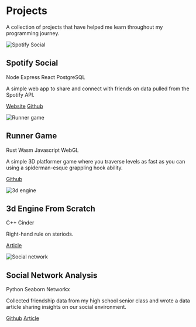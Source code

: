 # Projects

A collection of projects that have helped me learn throughout
my programming journey.

![Spotify Social](static/spotifySocial.gif)
## Spotify Social
Node Express React PostgreSQL

A simple web app to share and connect with friends on data pulled
from the Spotify API.

[Website](https://my-spotify-social.herokuapp.com/)
[Github](https://github.com/alecchendev/spotify-social)


![Runner game](static/runnerGame.gif)
## Runner Game
Rust Wasm Javascript WebGL

A simple 3D platformer game where you traverse levels as fast
as you can using a spiderman-esque grappling hook ability.

[Github](https://github.com/alecchendev/runner-game)


![3d engine](static/3dEngine.gif)
## 3d Engine From Scratch
C++ Cinder

Right-hand rule on steriods.

[Article](https://medium.com/dev-genius/how-i-built-a-basic-3d-graphics-engine-from-scratch-a54df82031f3?source=friends_link&sk=8c0d8ceb7da3e19e73c0175d988befc5)

![Social network](static/socialNetwork.png)
## Social Network Analysis
Python Seaborn Networkx

Collected friendship data from my high school senior class and
wrote a data article sharing insights on our social environment.

[Github](https://github.com/alecchendev/social-network-analysis)
[Article](https://alecchendev.medium.com/analyzing-the-social-network-of-my-high-school-7763df719363?source=friends_link&sk=62b4f16ac9c4786c71b801b226f7e289)